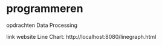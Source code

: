 # programmeren
opdrachten Data Processing

link website Line Chart:
http://localhost:8080/linegraph.html


